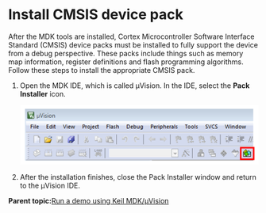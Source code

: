 # Install CMSIS device pack 

After the MDK tools are installed, Cortex Microcontroller Software Interface Standard \(CMSIS\) device packs must be installed to fully support the device from a debug perspective. These packs include things such as memory map information, register definitions and flash programming algorithms. Follow these steps to install the appropriate CMSIS pack.

1.  Open the MDK IDE, which is called μVision. In the IDE, select the **Pack Installer** icon.

    ![](../images/keil_launch_the_pack_installer.png "Launch the pack installer")

2.  After the installation finishes, close the Pack Installer window and return to the μVision IDE.

**Parent topic:**[Run a demo using Keil MDK/μVision](../topics/run_a_demo_using_keil_mdk_vision.md)

